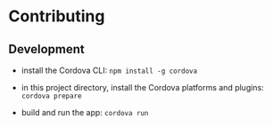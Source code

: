 # Contributing


## Development

- install the Cordova CLI: `npm install -g cordova`

- in this project directory, install the Cordova platforms and plugins: `cordova prepare`

- build and run the app: `cordova run`
